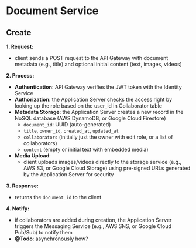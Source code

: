 # Document Service

## Create
**1. Request:**
  - client sends a POST request to the API Gateway with document metadata (e.g., title) and optional initial content (text, images, videos)
    
**2. Process:**
  - **Authentication**: API Gateway verifies the JWT token with the Identity Service
  - **Authorization**: the Application Server checks the access right by looking up the role based on the user_id in Collaborator table
  - **Metadata Storage**: the Application Server creates a new record in the NoSQL database (AWS DynamoDB, or Google Cloud Firestore)
    - `document_id`: UUID (auto-generated)
    - `title`, `owner_id`, `created_at`, `updated_at`
    - `collaborators` (initially just the owner with edit role, or a list of collaborators)
    - `content` (empty or initial text with embedded media)
  - **Media Upload**:
    - client uploads images/videos directly to the storage service (e.g., AWS S3, or Google Cloud Storage) using pre-signed URLs generated by the Application Server for security
      
**3. Response:**
  - returns the `document_id` to the client
    
**4. Notify:**
  - if collaborators are added during creation, the Application Server triggers the Messaging Service (e.g., AWS SNS, or Google Cloud Pub/Sub) to notify them
  - **@Todo**: asynchronously how?

